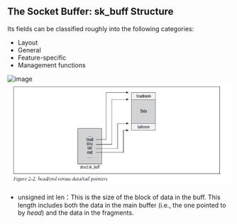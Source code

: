 ## The Socket Buffer: sk_buff Structure
Its fields can be classified roughly into the following categories: 
* Layout
* General
* Feature-specific
* Management functions

![image](https://user-images.githubusercontent.com/46720890/119327666-cd09b500-bcb5-11eb-9329-8fb298d857c5.png)
![](https://github.com/FFizzZZ/Fizz/blob/master/Notes/Pictures/sk_buff.png)

* unsigned int len：This is the size of the block of data in the buff. This length includes both the data in the main buffer (i.e., the one pointed to by *head*) and the data in the fragments.
